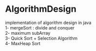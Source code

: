 # AlgorithmDesign
implementation of algorithm design in java <br>
1- mergeSort : divide and conquer <br>
2- maximum subArray <br>
3- Quick Sort + Selection Algorithm <br>
4- MaxHeap Sort <br>

